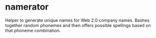 # namerator
Helper to generate unique names for Web 2.0 company names. Bashes together random 
phonemes and then offers possible spellings based on that phoneme combination.
